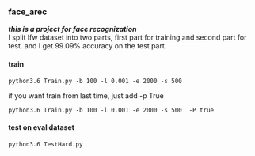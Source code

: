 ### face_arec
***this is a project for face recognization***  
I split lfw dataset into two parts, first part for training and second part for test.
and I get 99.09% accuracy on the test part.

#### train  
```
python3.6 Train.py -b 100 -l 0.001 -e 2000 -s 500  
```
if you want train from last time, just add -p True
```
python3.6 Train.py -b 100 -l 0.001 -e 2000 -s 500  -P true
```
#### test on  eval dataset
```
python3.6 TestHard.py
